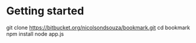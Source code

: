 Getting started
===============

git clone https://bitbucket.org/nicolsondsouza/bookmark.git
cd bookmark
npm install
node app.js